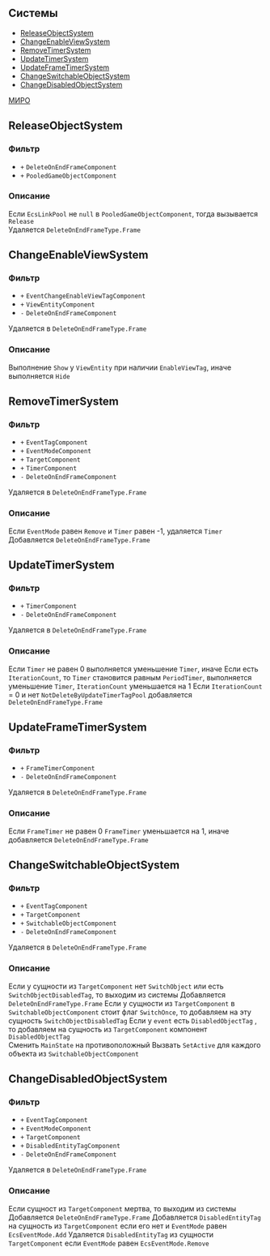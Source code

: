 ## Системы

-   [ReleaseObjectSystem](#ReleaseObjectSystem)
-   [ChangeEnableViewSystem](#ChangeEnableViewSystem)
-   [RemoveTimerSystem](#RemoveTimerSystem)
-   [UpdateTimerSystem](#UpdateTimerSystem)
-   [UpdateFrameTimerSystem](#UpdateFrameTimerSystem)
-   [ChangeSwitchableObjectSystem](#ChangeSwitchableObjectSystem)
-   [ChangeDisabledObjectSystem](#ChangeDisabledObjectSystem)

[МИРО](https://miro.com/app/board/uXjVPrjYGFk=/?moveToWidget=3458764605611778059&cot=10)

## ReleaseObjectSystem

### Фильтр

-   `+` `DeleteOnEndFrameComponent`
-   `+` `PooledGameObjectComponent`

### Описание

Если `EcsLinkPool` не `null` в `PooledGameObjectComponent`, тогда вызывается `Release`  
Удаляется `DeleteOnEndFrameType.Frame`

## ChangeEnableViewSystem

### Фильтр

-   `+` `EventChangeEnableViewTagComponent`
-   `+` `ViewEntityComponent`
-   `-` `DeleteOnEndFrameComponent`

Удаляется в `DeleteOnEndFrameType.Frame`

### Описание

Выполнение `Show` у `ViewEntity` при наличии `EnableViewTag`, иначе выполняется `Hide`

## RemoveTimerSystem

### Фильтр

-   `+` `EventTagComponent`
-   `+` `EventModeComponent`
-   `+` `TargetComponent`
-   `+` `TimerComponent`
-   `-` `DeleteOnEndFrameComponent`

Удаляется в `DeleteOnEndFrameType.Frame`

### Описание

Если `EventMode` равен `Remove` и `Timer` равен -1, удаляется `Timer`
Добавляется `DeleteOnEndFrameType.Frame`

## UpdateTimerSystem

### Фильтр

-   `+` `TimerComponent`
-   `-` `DeleteOnEndFrameComponent`

Удаляется в `DeleteOnEndFrameType.Frame`

### Описание

Если `Timer` не равен 0 выполняется уменьшение `Timer`, иначе
Если есть `IterationCount`, то `Timer` становится равным `PeriodTimer`, выполняется уменьшение `Timer`, `IterationCount` уменьшается на 1
Если `IterationCount` = 0 и нет `NotDeleteByUpdateTimerTagPool` добавляется `DeleteOnEndFrameType.Frame`

## UpdateFrameTimerSystem

### Фильтр

-   `+` `FrameTimerComponent`
-   `-` `DeleteOnEndFrameComponent`

Удаляется в `DeleteOnEndFrameType.Frame`

### Описание

Если `FrameTimer` не равен 0 `FrameTimer` уменьшается на 1, иначе добавляется `DeleteOnEndFrameType.Frame`

## ChangeSwitchableObjectSystem

### Фильтр

-   `+` `EventTagComponent`
-   `+` `TargetComponent`
-   `+` `SwitchableObjectComponent`
-   `-` `DeleteOnEndFrameComponent`

Удаляется в `DeleteOnEndFrameType.Frame`

### Описание

Если у сущности из `TargetComponent` нет `SwitchObject` или есть `SwitchObjectDisabledTag`, то выходим из системы
Добавляется `DeleteOnEndFrameType.Frame`
Если у сущности из `TargetComponent` в `SwitchableObjectComponent` стоит флаг `SwitchOnce`, то добавляем на эту сущность `SwitchObjectDisabledTag`
Если у `event` есть `DisabledObjectTag` , то добавляем на сущность из `TargetComponent` компонент `DisabledObjectTag`  
Сменить `MainState` на противоположный
Вызвать `SetActive` для каждого объекта из `SwitchableObjectComponent`

## ChangeDisabledObjectSystem

### Фильтр

-   `+` `EventTagComponent`
-   `+` `EventModeComponent`
-   `+` `TargetComponent`
-   `+` `DisabledEntityTagComponent`
-   `-` `DeleteOnEndFrameComponent`

Удаляется в `DeleteOnEndFrameType.Frame`

### Описание

Если сущност из `TargetComponent` мертва, то выходим из системы
Добавляется `DeleteOnEndFrameType.Frame`
Добавляется `DisabledEntityTag` на сущность из `TargetComponent` если его нет и `EventMode` равен `EcsEventMode.Add`
Удаляется `DisabledEntityTag` из сущности `TargetComponent` если `EventMode` равен `EcsEventMode.Remove`